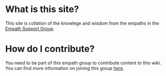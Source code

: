<!-- TITLE: Empath Wiki -->
<!-- SUBTITLE: Resources for empaths all over the world -->

# What is this site?

This site is collation of the knowlege and wisdom from the empaths in the [Empath Support Group](https://goforself.me/a-free-online-empath-support-group/).

# How do I contribute?

You need to be part of this empath group to contribute content to this wiki. You can find more information on joining this group [here](https://goforself.me/a-free-online-empath-support-group/).